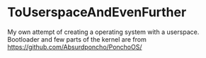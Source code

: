 # ToUserspaceAndEvenFurther

My own attempt of creating a operating system with a userspace.
Bootloader and few parts of the kernel are from https://github.com/Absurdponcho/PonchoOS/
